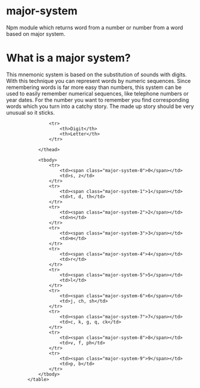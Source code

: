 # major-system
Npm module which returns word from a number or number from a word based on major system.

# What is a major system?
This mnemonic system is based on the substitution of sounds with digits. With this technique you can represent words by numeric sequences. Since remembering words is far more easy than numbers, this system can be used to easily remember numerical sequences, like telephone numbers or year dates. For the number you want to remember you find corresponding words which you turn into a catchy story. The made up story should be very unusual so it sticks.


<table class="substitions">
				<thead>

					<tr>
						<th>Digit</th>
						<th>Letter</th>
					</tr>

				</thead>

				<tbody>
					<tr>
						<td><span class="major-system-0">0</span></td>
						<td>s, z</td>
					</tr>
					<tr>
						<td><span class="major-system-1">1</span></td>
						<td>t, d, th</td>
					</tr>
					<tr>
						<td><span class="major-system-2">2</span></td>
						<td>n</td>
					</tr>
					<tr>
						<td><span class="major-system-3">3</span></td>
						<td>m</td>
					</tr>
					<tr>
						<td><span class="major-system-4">4</span></td>
						<td>r</td>
					</tr>
					<tr>
						<td><span class="major-system-5">5</span></td>
						<td>l</td>
					</tr>
					<tr>
						<td><span class="major-system-6">6</span></td>
						<td>j, ch, sh</td>
					</tr>
					<tr>
						<td><span class="major-system-7">7</span></td>
						<td>c, k, g, q, ck</td>
					</tr>
					<tr>
						<td><span class="major-system-8">8</span></td>
						<td>v, f, ph</td>
					</tr>
					<tr>
						<td><span class="major-system-9">9</span></td>
						<td>p, b</td>
					</tr>
				</tbody>
			</table>
